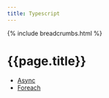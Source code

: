 ```yaml
---
title: Typescript
---
```


{% include breadcrumbs.html %}

# {{page.title}}

* [Async](async.md)  
* [Foreach](foreach.md)  
